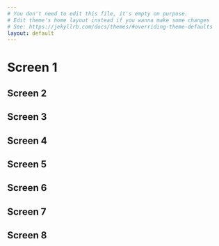 ```yaml
---
# You don't need to edit this file, it's empty on purpose.
# Edit theme's home layout instead if you wanna make some changes
# See: https://jekyllrb.com/docs/themes/#overriding-theme-defaults
layout: default
---
```


<div id="walk-container">
  <div></div>
</div>


<main>
	<div class="scroll-horizontal-container">
	  <div class="screen dark darken-3"> 
	    <h1>Screen 1</h1>
	  </div>
	  <div class="screen dark darken-2">
	    <h2>Screen 2</h2>
	  </div>
	  <div class="screen dark darken-3">
	    <h2>Screen 3</h2>
	  </div>
	  <div class="screen dark darken-3">
	    <h2>Screen 4</h2>
	  </div>
	  <div class="screen dark darken-3">
	    <h2>Screen 5</h2>
	  </div>
	  <div class="screen dark darken-2">
	    <h2>Screen 6</h2>
	  </div>
	  <div class="screen dark darken-3">
	    <h2>Screen 7</h2>
	  </div>
	  <div class="screen dark darken-3">
	    <h2>Screen 8</h2>
	  </div>
	</div>
</main>
